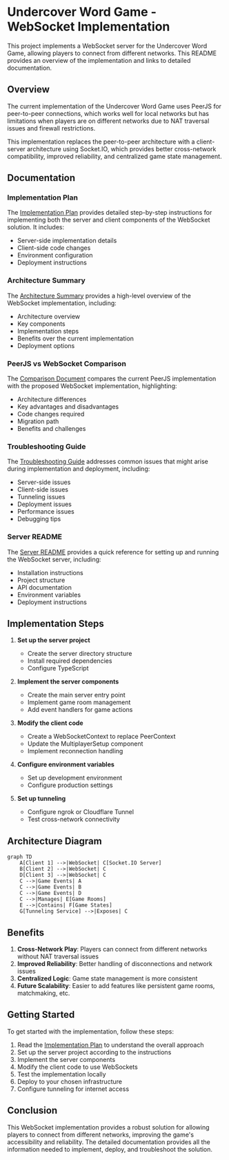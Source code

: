 # Undercover Word Game - WebSocket Implementation

This project implements a WebSocket server for the Undercover Word Game, allowing players to connect from different networks. This README provides an overview of the implementation and links to detailed documentation.

## Overview

The current implementation of the Undercover Word Game uses PeerJS for peer-to-peer connections, which works well for local networks but has limitations when players are on different networks due to NAT traversal issues and firewall restrictions.

This implementation replaces the peer-to-peer architecture with a client-server architecture using Socket.IO, which provides better cross-network compatibility, improved reliability, and centralized game state management.

## Documentation

### Implementation Plan

The [Implementation Plan](websocket-server-implementation-plan.md) provides detailed step-by-step instructions for implementing both the server and client components of the WebSocket solution. It includes:

- Server-side implementation details
- Client-side code changes
- Environment configuration
- Deployment instructions

### Architecture Summary

The [Architecture Summary](websocket-server-summary.md) provides a high-level overview of the WebSocket implementation, including:

- Architecture overview
- Key components
- Implementation steps
- Benefits over the current implementation
- Deployment options

### PeerJS vs WebSocket Comparison

The [Comparison Document](peer-vs-websocket-comparison.md) compares the current PeerJS implementation with the proposed WebSocket implementation, highlighting:

- Architecture differences
- Key advantages and disadvantages
- Code changes required
- Migration path
- Benefits and challenges

### Troubleshooting Guide

The [Troubleshooting Guide](websocket-server-troubleshooting.md) addresses common issues that might arise during implementation and deployment, including:

- Server-side issues
- Client-side issues
- Tunneling issues
- Deployment issues
- Performance issues
- Debugging tips

### Server README

The [Server README](server/README.md) provides a quick reference for setting up and running the WebSocket server, including:

- Installation instructions
- Project structure
- API documentation
- Environment variables
- Deployment instructions

## Implementation Steps

1. **Set up the server project**
   - Create the server directory structure
   - Install required dependencies
   - Configure TypeScript

2. **Implement the server components**
   - Create the main server entry point
   - Implement game room management
   - Add event handlers for game actions

3. **Modify the client code**
   - Create a WebSocketContext to replace PeerContext
   - Update the MultiplayerSetup component
   - Implement reconnection handling

4. **Configure environment variables**
   - Set up development environment
   - Configure production settings

5. **Set up tunneling**
   - Configure ngrok or Cloudflare Tunnel
   - Test cross-network connectivity

## Architecture Diagram

```mermaid
graph TD
    A[Client 1] -->|WebSocket| C[Socket.IO Server]
    B[Client 2] -->|WebSocket| C
    D[Client 3] -->|WebSocket| C
    C -->|Game Events| A
    C -->|Game Events| B
    C -->|Game Events| D
    C -->|Manages| E[Game Rooms]
    E -->|Contains| F[Game States]
    G[Tunneling Service] -->|Exposes| C
```

## Benefits

1. **Cross-Network Play**: Players can connect from different networks without NAT traversal issues
2. **Improved Reliability**: Better handling of disconnections and network issues
3. **Centralized Logic**: Game state management is more consistent
4. **Future Scalability**: Easier to add features like persistent game rooms, matchmaking, etc.

## Getting Started

To get started with the implementation, follow these steps:

1. Read the [Implementation Plan](websocket-server-implementation-plan.md) to understand the overall approach
2. Set up the server project according to the instructions
3. Implement the server components
4. Modify the client code to use WebSockets
5. Test the implementation locally
6. Deploy to your chosen infrastructure
7. Configure tunneling for internet access

## Conclusion

This WebSocket implementation provides a robust solution for allowing players to connect from different networks, improving the game's accessibility and reliability. The detailed documentation provides all the information needed to implement, deploy, and troubleshoot the solution.
